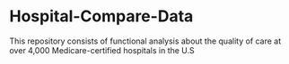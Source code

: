# Hospital-Compare-Data
This repository consists of functional analysis about the quality of care at over 4,000 Medicare-certified hospitals in the U.S
